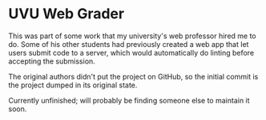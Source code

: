 # UVU Web Grader
This was part of some work that my university's web professor hired me to do.
Some of his other students had previously created a web app that let users
submit code to a server, which would automatically do linting before accepting
the submission.

The original authors didn't put the project on GitHub, so the initial commit
is the project dumped in its original state.

Currently unfinished; will probably be finding someone else to maintain it soon.
